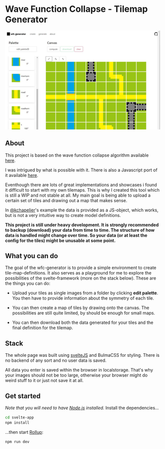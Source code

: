# Wave Function Collapse - Tilemap Generator

![banner](github\screenshot.jpg)

## About

This project is based on the wave function collapse algorithm available [here](https://github.com/mxgmn/WaveFunctionCollapse).

I was intrigued by what is possible with it. There is also a Javascript port of it available [here](https://github.com/kchapelier/wavefunctioncollapse).

Eventhough there are lots of great implementations and showcases i found it difficult to start with my own tilemaps. This is why I created this tool which is still a WIP and not stable at all. My main goal is being able to upload a certain set of tiles and drawing out a map that makes sense.

In [@kchapelier](https://github.com/kchapelier)</a>'s example the data is provided as a JS-object, which works, but is not a very intuitive way to create model definitions.

**This project is still under heavy development.
It is strongly recommended to backup (download) your data from time to time. The structure of how data is handled might change over time. So your data (or at least the config for the tiles) might be unusable at some point.**

## What you can do

The goal of the wfc-generator is to provide a simple environment to create
tile-map-definitions. It also serves as a playground for me to explore the
possibilities of the svelte-framework (more on the stack below). These are
the things you can do:

- Upload your tiles as single images from a folder by clicking **edit palette**. You then have to provide information about the symmetry of each tile.

- You can then create a map of tiles by drawing onto the canvas. The possibilities are still quite limited, by should be enough for small maps.

- You can then download both the data generated for your tiles and the final definition for the tilemap.

## Stack

The whole page was built using [svelteJS](https://svelte.dev/) and BulmaCSS for styling. There is no backend of any sort and no user data is saved.

All data you enter is saved within the browser in localstorage. That's why your images should not be too large, otherwise your browser might do weird stuff to it or just not save it at all.

## Get started

_Note that you will need to have [Node.js](https://nodejs.org) installed._
Install the dependencies...

```bash
cd svelte-app
npm install
```

...then start [Rollup](https://rollupjs.org):

```bash
npm run dev
```
